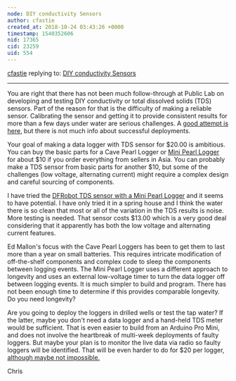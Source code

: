 ```yaml
---
node: DIY conductivity Sensors
author: cfastie
created_at: 2018-10-24 03:43:26 +0000
timestamp: 1540352606
nid: 17365
cid: 23259
uid: 554
---
```




[cfastie](../profile/cfastie) replying to: [DIY conductivity Sensors](../notes/roberts_ecofarm/10-24-2018/diy-conductivity-sensors)

----
You are right that there has not been much follow-through at Public Lab on developing and testing DIY conductivity or total dissolved solids (TDS) sensors. Part of the reason for that is the difficulty of making a reliable sensor. Calibrating the sensor and getting it to provide consistent results for more than a few days under water are serious challenges. A [good attempt is here](https://publiclab.org/notes/bhickman/05-09-2016/conductivity-and-temperature-meter), but there is not much info about successful deployments. 

Your goal of making a data logger with TDS sensor for $20.00 is ambitious. You can buy the basic parts for a Cave Pearl Logger or [Mini Pearl Logger](https://publiclab.org/tag/mini-pearl-logger) for about $10 if you order everything from sellers in Asia. You can probably make a TDS sensor from basic parts for another $10, but some of the challenges (low voltage, alternating current) might require a complex design and careful sourcing of components. 

I have tried the [DFRobot TDS sensor with a Mini Pearl Logger](https://publiclab.org/notes/cfastie/07-19-2018/dfrobot-tds-sensor-first-look) and it seems to have potential. I have only tried it in a spring house and I think the water there is so clean that most or all of the variation in the TDS results is noise. More testing is needed. That sensor costs $13.00 which is a very good deal considering that it apparently has both the low voltage and alternating current features. 

Ed Mallon's focus with the Cave Pearl Loggers has been to get them to last more than a year on small batteries. This requires intricate modification of off-the-shelf components and complex code to sleep the components between logging events. The Mini Pearl Logger uses a different approach to longevity and uses an external low-voltage timer to turn the data logger off between logging events. It is much simpler to build and program. There has not been enough time to determine if this provides comparable longevity. Do you need longevity?

Are you going to deploy the loggers in drilled wells or test the tap water? If the latter, maybe you don't need a data logger and a hand-held TDS meter would be sufficient. That is even easier to build from an Arduino Pro Mini, and does not involve the heartbreak of multi-week deployments of faulty loggers. But maybe your plan is to monitor the live data via radio so faulty loggers will be identified. That will be even harder to do for $20 per logger, [although maybe not impossible.](http://www.whatimade.today/make-a-6-tiny-portable-weather-station-that-transmits-live-data-wherever-you-are/)

Chris

